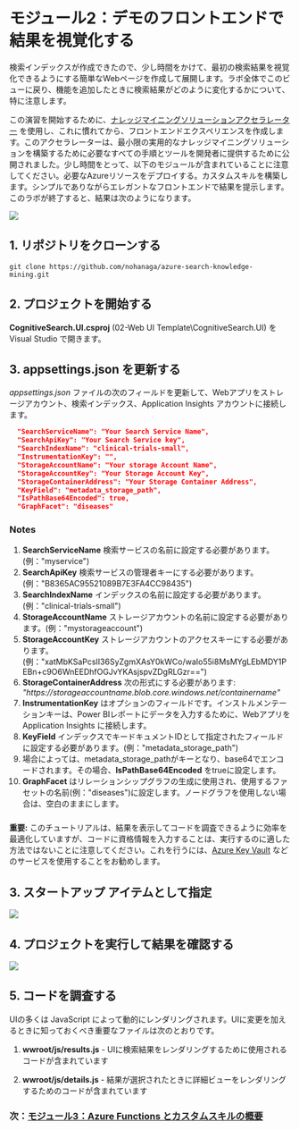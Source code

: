 # モジュール2：デモのフロントエンドで結果を視覚化する
検索インデックスが作成できたので、少し時間をかけて、最初の検索結果を視覚化できるようにする簡単なWebページを作成して展開します。ラボ全体でこのビューに戻り、機能を追加したときに検索結果がどのように変化するかについて、特に注意します。

この演習を開始するために、[ナレッジマイニングソリューションアクセラレーター](https://github.com/nohanaga/azure-search-knowledge-mining) を使用し、これに慣れてから、フロントエンドエクスペリエンスを作成します。このアクセラレーターは、最小限の実用的なナレッジマイニングソリューションを構築するために必要なすべての手順とツールを開発者に提供するために公開されました。少し時間をとって、以下のモジュールが含まれていることに注意してください。必要なAzureリソースをデプロイする。カスタムスキルを構築します。シンプルでありながらエレガントなフロントエンドで結果を提示します。このラボが終了すると、結果は次のようになります。

![](images/intresults.png)

## 1. リポジトリをクローンする
```
git clone https://github.com/nohanaga/azure-search-knowledge-mining.git
```

## 2. プロジェクトを開始する

**CognitiveSearch.UI.csproj** (02-Web UI Template\CognitiveSearch.UI) を Visual Studio で開きます。

## 3. appsettings.json を更新する

*appsettings.json* ファイルの次のフィールドを更新して、Webアプリをストレージアカウント、検索インデックス、Application Insights アカウントに接続します。

```json
  "SearchServiceName": "Your Search Service Name",
  "SearchApiKey": "Your Search Service key",
  "SearchIndexName": "clinical-trials-small",
  "InstrumentationKey": "",
  "StorageAccountName": "Your storage Account Name",
  "StorageAccountKey": "Your Storage Account Key",
  "StorageContainerAddress": "Your Storage Container Address",
  "KeyField": "metadata_storage_path",
  "IsPathBase64Encoded": true,
  "GraphFacet": "diseases"
```
 
### Notes
1. **SearchServiceName** 検索サービスの名前に設定する必要があります。(例："myservice")
1. **SearchApiKey** 検索サービスの管理者キーにする必要があります。(例："B8365AC95521089B7E3FA4CC98435")
1. **SearchIndexName** インデックスの名前に設定する必要があります。 (例："clinical-trials-small")
1. **StorageAccountName** ストレージアカウントの名前に設定する必要があります。(例："mystorageaccount")
1. **StorageAccountKey** ストレージアカウントのアクセスキーにする必要があります。(例："xatMbKSaPcsII36SyZgmXAsY0kWCo/waIo55i8MsMYgLEbMDY1PEBn+c9O6WnEEDhfOGJvYKAsjspvZDgRLGzr==")
1. **StorageContainerAddress** 次の形式にする必要があります: *"https://*storageaccountname*.blob.core.windows.net/*containername*"*
1. **InstrumentationKey** はオプションのフィールドです。インストルメンテーションキーは、Power BIレポートにデータを入力するために、Webアプリを Application Insights に接続します。
1. **KeyField** インデックスでキードキュメントIDとして指定されたフィールドに設定する必要があります。(例："metadata_storage_path")
1. 場合によっては、metadata_storage_pathがキーとなり、base64でエンコードされます。その場合、**IsPathBase64Encoded** をtrueに設定します。
1. **GraphFacet** はリレーションシップグラフの生成に使用され、使用するファセットの名前(例："diseases")に設定します。ノードグラフを使用しない場合は、空白のままにします。

###
**重要:**
このチュートリアルは、結果を表示してコードを調査できるように効率を最適化していますが、コードに資格情報を入力することは、実行するのに適した方法ではないことに注意してください。これを行うには、[Azure Key Vault](https://docs.microsoft.com/azure/key-vault/key-vault-overview) などのサービスを使用することをお勧めします。

## 3. **スタートアップ アイテム**として指定
 
 ![](images/setstart.png)
 
## 4. プロジェクトを実行して結果を確認する
 
![](images/intresults.png)

## 5. コードを調査する

UIの多くは JavaScript によって動的にレンダリングされます。UIに変更を加えるときに知っておくべき重要なファイルは次のとおりです。

1. **wwroot/js/results.js** - UIに検索結果をレンダリングするために使用されるコードが含まれています

2. **wwroot/js/details.js** - 結果が選択されたときに詳細ビューをレンダリングするためのコードが含まれています

### 次：[モジュール3：Azure Functions とカスタムスキルの概要](Module&#32;3.md)

